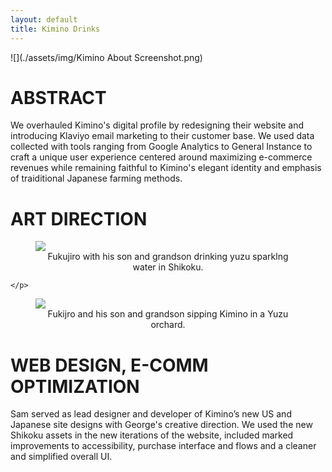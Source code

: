 ```yaml
---
layout: default
title: Kimino Drinks
---
```


![](./assets/img/Kimino About Screenshot.png)

# ABSTRACT

We overhauled Kimino's digital profile by redesigning their website and introducing Klaviyo email marketing to their customer base. We used data collected with tools ranging from Google Analytics to General Instance to craft a unique user experience centered around maximizing e-commerce revenues while remaining faithful to Kimino's elegant identity and emphasis of traiditional Japanese farming methods. 
# ART DIRECTION 

<div class="split-img-text">
    <figure>
        <img src="./assets/img/Fukujiro Smile.png">
        <figcaption align="center">
            Fukujiro with his son and grandson drinking yuzu sparklng water in Shikoku. 
        </figcaption>
    </figure>
    <p>
        
    </p>
</div>

<figure>
    <img src="./assets/img/Sitting Yuzu Farmers.png">
    <figcaption align="center">
        Fukijro and his son and grandson sipping Kimino in a Yuzu orchard. 
    </figcaption>
</figure>

# WEB DESIGN, E-COMM OPTIMIZATION

Sam served as lead designer and developer of Kimino’s new US and Japanese site designs with George's creative direction. We used the new Shikoku assets in the new iterations of the website, included marked improvements to accessibility, purchase interface and flows and a cleaner and simplified overall UI.
